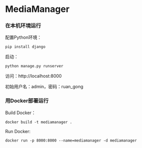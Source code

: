 # MediaManager

### 在本机环境运行

配置Python环境：

```
pip install django 
```

启动：

```
python manage.py runserver
```

访问：http://localhost:8000

初始用户名：admin，密码：ruan_gong

### 用Docker部署运行

Build Docker：
```
docker build -t mediamanager .
```

Run Docker:
```
docker run -p 8000:8000 --name=mediamanager -d mediamanager
```
